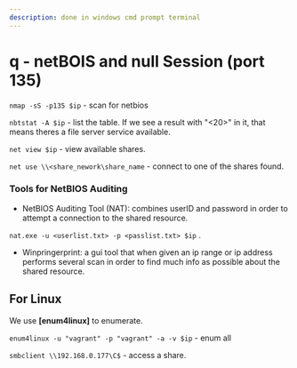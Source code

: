 ```yaml
---
description: done in windows cmd prompt terminal
---
```


# q - netBOIS and null Session (port 135)

`nmap -sS -p135 $ip` - scan for netbios

`nbtstat -A $ip` - list the table. If we see a result with "<20>" in it, that means theres a file server service available.

`net view $ip`  - view available shares.

`net use \\<share_nework\share_name` - connect to one of the shares found.

### Tools for NetBIOS Auditing

* NetBIOS Auditing Tool (NAT): combines userID and password in order to attempt a connection to the shared resource.

`nat.exe -u <userlist.txt> -p <passlist.txt> $ip` .

* Winpringerprint: a gui tool that when given an ip range or ip address performs several scan in order to find much info as possible about the shared resource.

## For Linux

We use **\[enum4linux]** to enumerate.

`enum4linux -u "vagrant" -p "vagrant" -a -v $ip` - enum all&#x20;

`smbclient \\192.168.0.177\C$` - access a share.

